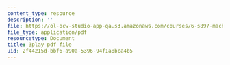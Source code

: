 ```yaml
---
content_type: resource
description: ''
file: https://ol-ocw-studio-app-qa.s3.amazonaws.com/courses/6-s897-machine-learning-for-healthcare-spring-2019/2f44215dbbf6a90a539694f1a8bca4b5_PKCMH5KOcxQ.pdf
file_type: application/pdf
resourcetype: Document
title: 3play pdf file
uid: 2f44215d-bbf6-a90a-5396-94f1a8bca4b5
---
```

